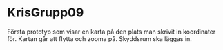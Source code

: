 # KrisGrupp09
Första prototyp som visar en karta på den plats man skrivit in koordinater för. 
Kartan går att flytta och zooma på. 
Skyddsrum ska läggas in. 